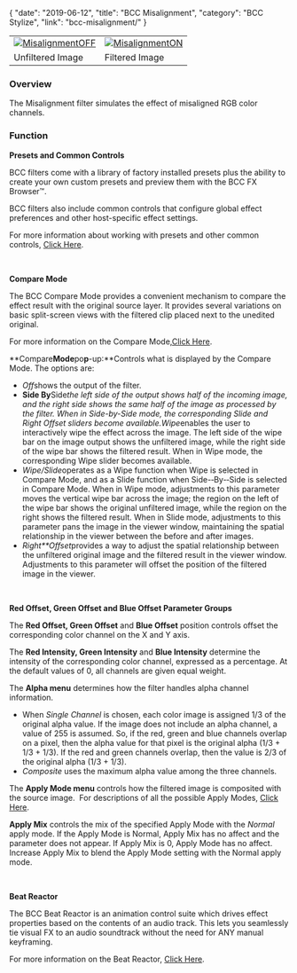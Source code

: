 {
"date": "2019-06-12",
"title": "BCC Misalignment",
"category": "BCC Stylize",
"link": "bcc-misalignment/"
}

 

|  |  |
| --- | --- |
| [![MisalignmentOFF](https://borisfx-com-res.cloudinary.com/image/upload//documentation/continuum/uploads/2013/06/MisalignmentOFF.jpg)](https://borisfx-com-res.cloudinary.com/image/upload//documentation/continuum/uploads/2013/06/MisalignmentOFF.jpg) | [![MisalignmentON](https://borisfx-com-res.cloudinary.com/image/upload//documentation/continuum/uploads/2013/06/MisalignmentON.jpg)](https://borisfx-com-res.cloudinary.com/image/upload//documentation/continuum/uploads/2013/06/MisalignmentON.jpg) |
| Unfiltered Image | Filtered Image |


### Overview


The Misalignment filter simulates the effect of misaligned RGB color channels.


### Function


**Presets and Common Controls**


BCC filters come with a library of factory installed presets plus the ability to create your own custom presets and preview them with the BCC FX Browser™.


BCC filters also include common controls that configure global effect preferences and other host-specific effect settings.


For more information about working with presets and other common controls, [Click Here](/documentation/continuum/bcc-common-controls/).

 


**Compare Mode**


The BCC Compare Mode provides a convenient mechanism to compare the effect result with the original source layer. It provides several variations on basic split-screen views with the filtered clip placed next to the unedited original.


For more information on the Compare Mode,[Click Here](/documentation/continuum/bcc-compare-mode/).

**Compare****Mode****po****p****-­up:**Controls what is displayed by the Compare Mode. The options are:


* *Off*shows the output of the filter.
* **Side By**Side*the left side of the output shows half of the incoming image, and the right side shows the same half of the image as processed by the filter. When in Side-by-Side mode, the corresponding Slide and Right Offset sliders become available.Wipe*enables the user to interactively wipe the effect across the image. The left side of the wipe bar on the image output shows the unfiltered image, while the right side of the wipe bar shows the filtered result. When in Wipe mode, the corresponding Wipe slider becomes available.
* *Wipe/Slide*operates as a Wipe function when Wipe is selected in Compare Mode, and as a Slide function when Side-­‐By-­‐Side is selected in Compare Mode. When in Wipe mode, adjustments to this parameter moves the vertical wipe bar across the image; the region on the left of the wipe bar shows the original unfiltered image, while the region on the right shows the filtered result. When in Slide mode, adjustments to this parameter pans the image in the viewer window, maintaining the spatial relationship in the viewer between the before and after images.
* *Right**Offset*provides a way to adjust the spatial relationship between the unfiltered original image and the filtered result in the viewer window. Adjustments to this parameter will offset the position of the filtered image in the viewer.


 


**Red Offset, Green Offset and Blue Offset Parameter Groups**


The **Red Offset, Green Offset** and **Blue Offset** position controls offset the corresponding color channel on the X and Y axis.


The **Red Intensity, Green Intensity** and **Blue Intensity** determine the intensity of the corresponding color channel, expressed as a percentage. At the default values of 0, all channels are given equal weight.


The **Alpha menu** determines how the filter handles alpha channel information.


* When *Single* *Channel* is chosen, each color image is assigned 1/3 of the original alpha value. If the image does not include an alpha channel, a value of 255 is assumed. So, if the red, green and blue channels overlap on a pixel, then the alpha value for that pixel is the original alpha (1/3 + 1/3 + 1/3). If the red and green channels overlap, then the value is 2/3 of the original alpha (1/3 + 1/3).
* *Composite* uses the maximum alpha value among the three channels.


The **Apply Mode menu** controls how the filtered image is composited with the source image.  For descriptions of all the possible Apply Modes, [Click Here](/documentation/continuum/bcc-apply-modes/).

**Apply Mix** controls the mix of the specified Apply Mode with the *Normal* apply mode. If the Apply Mode is Normal, Apply Mix has no affect and the parameter does not appear. If Apply Mix is 0, Apply Mode has no affect. Increase Apply Mix to blend the Apply Mode setting with the Normal apply mode.


 


**Beat Reactor**


The BCC Beat Reactor is an animation control suite which drives effect properties based on the contents of an audio track. This lets you seamlessly tie visual FX to an audio soundtrack without the need for ANY manual keyframing.


For more information on the Beat Reactor, [Click Here](/documentation/continuum/bcc-beat-reactor-integrated/).

 